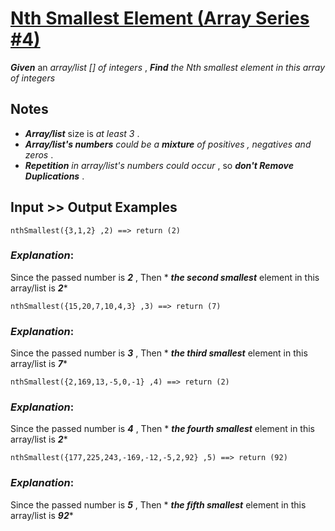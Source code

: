 # [Nth Smallest Element (Array Series #4)](https://www.codewars.com/kata/nth-smallest-element-array-series-number-4 "https://www.codewars.com/kata/5a512f6a80eba857280000fc")

**_Given_** an *array/list [] of integers* , **_Find_**  *the Nth smallest element in this array of integers*

## Notes 

* **_Array/list_** size is *at least 3* .
* **_Array/list's numbers_** *could be a **_mixture_** of positives , negatives and zeros* .
* **_Repetition_** *in array/list's numbers could occur* , so **_don't Remove Duplications_** .

## Input >> Output Examples

```
nthSmallest({3,1,2} ,2) ==> return (2) 
```

### **_Explanation_**:

Since the passed number is **_2_** , Then * **_the second smallest_** element in this array/list is **_2_***  

```
nthSmallest({15,20,7,10,4,3} ,3) ==> return (7) 
```

### **_Explanation_**:

Since the passed number is **_3_** , Then * **_the third smallest_** element in this array/list is **_7_*** 

```
nthSmallest({2,169,13,-5,0,-1} ,4) ==> return (2) 
```

### **_Explanation_**:

Since the passed number is **_4_** , Then * **_the fourth smallest_** element in this array/list is **_2_*** 

```
nthSmallest({177,225,243,-169,-12,-5,2,92} ,5) ==> return (92) 
```

### **_Explanation_**:

Since the passed number is **_5_** , Then * **_the fifth smallest_** element in this array/list is **_92_*** 